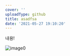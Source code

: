 ```yaml
---
cover: ''
uploadType: github
title: asadfsa
date: '2021-05-27 19:10:20'
---
```

내용!

![image0](/images/20210527191020/image0.png)